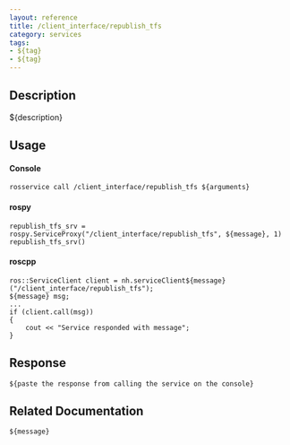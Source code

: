 ```yaml
---
layout: reference
title: /client_interface/republish_tfs
category: services
tags: 
- ${tag} 
- ${tag}
---
```


## Description
${description}

## Usage
#### Console
```
rosservice call /client_interface/republish_tfs ${arguments}
```

#### rospy
```
republish_tfs_srv = rospy.ServiceProxy("/client_interface/republish_tfs", ${message}, 1)
republish_tfs_srv()
```

#### roscpp
```
ros::ServiceClient client = nh.serviceClient${message}("/client_interface/republish_tfs");
${message} msg;
...
if (client.call(msg))
{
    cout << "Service responded with message";
}
```

## Response
```
${paste the response from calling the service on the console}
```

## Related Documentation
``${message}``